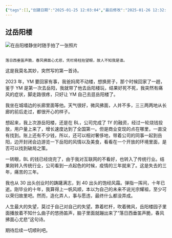 ```yaml
---
{"tags":[],"创建日期":"2025-01-25 12:03:04","最后修改":"2025-01-26 12:32:11","dg-publish":true,"permalink":"///","dgPassFrontmatter":true,"created":"2025-01-25T16:39:31.375+08:00","updated":"2025-01-27T11:22:33.035+08:00"}
---
```



## 过岳阳楼

![在岳阳楼静坐时随手拍了一张照片](http://pyimg.eatbetter.cn/202501251427571.jpg)

```ad-info

落日西垂笛声脆，春风拂面心尤悲，凭栏倚柱抬望眼，故人不知我是谁。
```

这是我莫名其妙，突然写的第一首诗。

2023 年，YM 要回家有事，我爸妈爬不动楼，想换房子，那个时候回家了一趟，鉴于 YM 是第一次去岳阳，我就带了他去岳阳楼玩，结果好死不死，我突然有痛风的症状，脚走路很疼，只好让 YM 自己去逛岳阳楼了。

我坐在城墙边的长廊里面等他。天气很好，微风拂面，人并不多，三三两两地从长廊的前后走过，都很开心的样子。

想起来，我上次游岳阳楼，还是在 BL，公司完成了 1Y 的融资，经过一轮烧钱投放，用户量上来了，增长速度达到了全国第一。但是商业变现的点在哪里，一直没有找到。账上还有不少钱，所以，还可以相对奢侈地，带着公司的同事一起到岳阳，边开封闭会边游览一下岳阳的风情以及美食，看看在一个开放的环境里面，是否可以找到破局之策。

一转眼，BL 的钱已经烧完了，由于我对互联网的不看好，也转入了传统行业。结果刚转入传统行业，公司看到一点起色的时候，疫情的三年就来了。这是失去的三年，痛苦的三年。

我也从 30 出头创业时的踌躇满志，到 40 出头的饱经风霜。弹指一挥间，十年已逝。刚毕业的十年，我算得上一帆风顺，本以为自己的未来不说光宗耀祖，至少可以荣归故里吧。然而，造化弄人，事与愿违，最终什么都没弄成。

人生最大的失望，莫过于自己对自己的失望。靠着栏杆，吹着微风，岳阳楼园子里面播放着不知什么曲子的悠扬笛声，脑子里面就蹦出来了“落日西垂笛声脆，春风拂面心尤悲”这句诗。

期待后续一切顺利吧。

